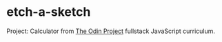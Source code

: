 # etch-a-sketch

Project: Calculator from [The Odin Project](https://www.theodinproject.com/courses/foundations/lessons/calculator) fullstack JavaScript curriculum.
